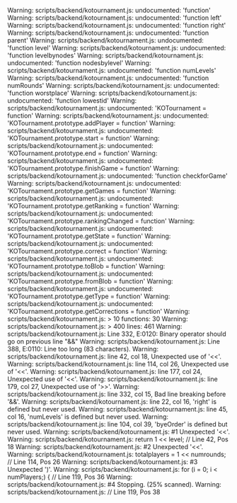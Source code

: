 Warning: scripts/backend/kotournament.js: undocumented: 'function'
Warning: scripts/backend/kotournament.js: undocumented: 'function left'
Warning: scripts/backend/kotournament.js: undocumented: 'function right'
Warning: scripts/backend/kotournament.js: undocumented: 'function parent'
Warning: scripts/backend/kotournament.js: undocumented: 'function level'
Warning: scripts/backend/kotournament.js: undocumented: 'function levelbynodes'
Warning: scripts/backend/kotournament.js: undocumented: 'function nodesbylevel'
Warning: scripts/backend/kotournament.js: undocumented: 'function numLevels'
Warning: scripts/backend/kotournament.js: undocumented: 'function numRounds'
Warning: scripts/backend/kotournament.js: undocumented: 'function worstplace'
Warning: scripts/backend/kotournament.js: undocumented: 'function lowestid'
Warning: scripts/backend/kotournament.js: undocumented: 'KOTournament = function'
Warning: scripts/backend/kotournament.js: undocumented: 'KOTournament.prototype.addPlayer = function'
Warning: scripts/backend/kotournament.js: undocumented: 'KOTournament.prototype.start = function'
Warning: scripts/backend/kotournament.js: undocumented: 'KOTournament.prototype.end = function'
Warning: scripts/backend/kotournament.js: undocumented: 'KOTournament.prototype.finishGame = function'
Warning: scripts/backend/kotournament.js: undocumented: 'function checkforGame'
Warning: scripts/backend/kotournament.js: undocumented: 'KOTournament.prototype.getGames = function'
Warning: scripts/backend/kotournament.js: undocumented: 'KOTournament.prototype.getRanking = function'
Warning: scripts/backend/kotournament.js: undocumented: 'KOTournament.prototype.rankingChanged = function'
Warning: scripts/backend/kotournament.js: undocumented: 'KOTournament.prototype.getState = function'
Warning: scripts/backend/kotournament.js: undocumented: 'KOTournament.prototype.correct = function'
Warning: scripts/backend/kotournament.js: undocumented: 'KOTournament.prototype.toBlob = function'
Warning: scripts/backend/kotournament.js: undocumented: 'KOTournament.prototype.fromBlob = function'
Warning: scripts/backend/kotournament.js: undocumented: 'KOTournament.prototype.getType = function'
Warning: scripts/backend/kotournament.js: undocumented: 'KOTournament.prototype.getCorrections = function'
Warning: scripts/backend/kotournament.js: > 10 functions: 30
Warning: scripts/backend/kotournament.js: > 400 lines: 461
Warning: scripts/backend/kotournament.js: Line 332, E:0120: Binary operator should go on previous line "&&"
Warning: scripts/backend/kotournament.js: Line 388, E:0110: Line too long (83 characters).
Warning: scripts/backend/kotournament.js: line 42, col 18, Unexpected use of '<<'.
Warning: scripts/backend/kotournament.js: line 114, col 26, Unexpected use of '<<'.
Warning: scripts/backend/kotournament.js: line 177, col 24, Unexpected use of '<<'.
Warning: scripts/backend/kotournament.js: line 179, col 27, Unexpected use of '>>'.
Warning: scripts/backend/kotournament.js: line 332, col 15, Bad line breaking before '&&'.
Warning: scripts/backend/kotournament.js: line 22, col 16, 'right' is defined but never used.
Warning: scripts/backend/kotournament.js: line 45, col 16, 'numLevels' is defined but never used.
Warning: scripts/backend/kotournament.js: line 104, col 39, 'byeOrder' is defined but never used.
Warning: scripts/backend/kotournament.js:  #1 Unexpected '<<'.
Warning: scripts/backend/kotournament.js:     return 1 << level; // Line 42, Pos 18
Warning: scripts/backend/kotournament.js:  #2 Unexpected '<<'.
Warning: scripts/backend/kotournament.js:     totalplayers = 1 << numrounds; // Line 114, Pos 26
Warning: scripts/backend/kotournament.js:  #3 Unexpected ')'.
Warning: scripts/backend/kotournament.js:     for (i = 0; i < numPlayers;) { // Line 119, Pos 36
Warning: scripts/backend/kotournament.js:  #4 Stopping. (25% scanned).
Warning: scripts/backend/kotournament.js:      // Line 119, Pos 38
